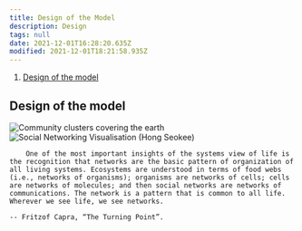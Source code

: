 ```yaml
---
title: Design of the Model
description: Design
tags: null
date: 2021-12-01T16:28:20.635Z
modified: 2021-12-01T18:21:58.935Z
---
```


1. [Design of the model](#design-of-the-model)

## Design of the model

![Community clusters covering the earth](/posts/img/tol/02-1_clusters.png)
![Social Networking Visualisation (Hong Seokee)](/posts/img/tol/02-2_visualisation.png)

        One of the most important insights of the systems view of life is the recognition that networks are the basic pattern of organization of all living systems. Ecosystems are understood in terms of food webs (i.e., networks of organisms); organisms are networks of cells; cells are networks of molecules; and then social networks are networks of communications. The network is a pattern that is common to all life. Wherever we see life, we see networks.
                                                                                        -- Fritzof Capra, “The Turning Point”.
